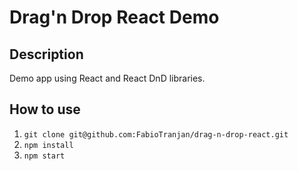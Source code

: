 # Drag'n Drop React Demo

## Description

Demo app using React and React DnD libraries.

## How to use

1) ```git clone git@github.com:FabioTranjan/drag-n-drop-react.git```
2) ```npm install```
3) ```npm start```
